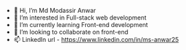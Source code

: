 - 👋 Hi, I’m Md Modassir Anwar
- 👀 I’m interested in Full-stack web development
- 🌱 I’m currently learning Front-end development
- 💞️ I’m looking to collaborate on front-end
- 📫 LinkedIn url - https://www.linkedin.com/in/ms-anwar25

<!---
ms-anwar25/ms-anwar25 is a ✨ special ✨ repository because its `README.md` (this file) appears on your GitHub profile.
You can click the Preview link to take a look at your changes.
--->
